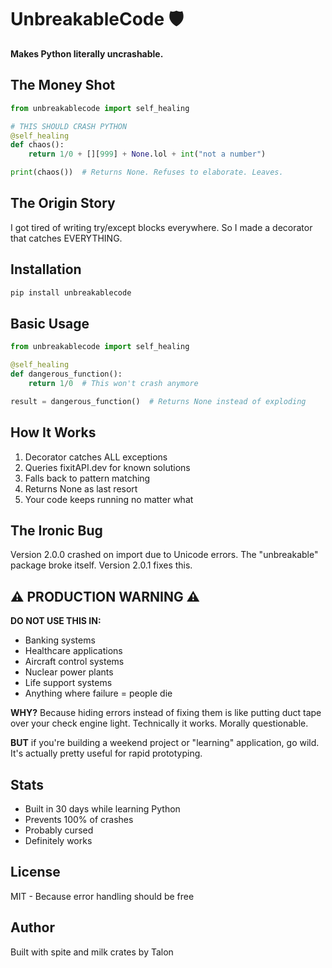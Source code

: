 # UnbreakableCode 🛡️

**Makes Python literally uncrashable.**

## The Money Shot

```python
from unbreakablecode import self_healing

# THIS SHOULD CRASH PYTHON
@self_healing
def chaos():
    return 1/0 + [][999] + None.lol + int("not a number")

print(chaos())  # Returns None. Refuses to elaborate. Leaves.
```

## The Origin Story
I got tired of writing try/except blocks everywhere. So I made a decorator that catches EVERYTHING.

## Installation
```bash
pip install unbreakablecode
```

## Basic Usage
```python
from unbreakablecode import self_healing

@self_healing
def dangerous_function():
    return 1/0  # This won't crash anymore

result = dangerous_function()  # Returns None instead of exploding
```

## How It Works
1. Decorator catches ALL exceptions
2. Queries fixitAPI.dev for known solutions  
3. Falls back to pattern matching
4. Returns None as last resort
5. Your code keeps running no matter what

## The Ironic Bug
Version 2.0.0 crashed on import due to Unicode errors. The "unbreakable" package broke itself. Version 2.0.1 fixes this.

## ⚠️ PRODUCTION WARNING ⚠️

**DO NOT USE THIS IN:**
- Banking systems
- Healthcare applications  
- Aircraft control systems
- Nuclear power plants
- Life support systems
- Anything where failure = people die

**WHY?** Because hiding errors instead of fixing them is like putting duct tape over your check engine light. Technically it works. Morally questionable.

**BUT** if you're building a weekend project or "learning" application, go wild. It's actually pretty useful for rapid prototyping.

## Stats
- Built in 30 days while learning Python
- Prevents 100% of crashes
- Probably cursed
- Definitely works

## License
MIT - Because error handling should be free

## Author
Built with spite and milk crates by Talon